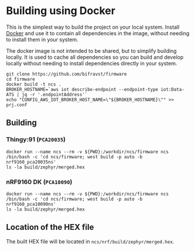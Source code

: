 # Building using Docker

This is the simplest way to build the project on your local system. Install
[Docker](https://www.docker.com/) and use it to contain all dependencies in the
image, without needing to install them in your system.

The docker image is not intended to be shared, but to simplify building locally.
It is used to cache all dependencies so you can build and develop locally
without needing to install dependencies directly in your system.

    git clone https://github.com/bifravst/firmware
    cd firmware
    docker build -t ncs .
    BROKER_HOSTNAME=`aws iot describe-endpoint --endpoint-type iot:Data-ATS | jq -r '.endpointAddress'`
    echo "CONFIG_AWS_IOT_BROKER_HOST_NAME=\"${BROKER_HOSTNAME}\"" >> prj.conf

## Building

### Thingy:91 (`PCA20035`)

    docker run --name ncs --rm -v ${PWD}:/workdir/ncs/firmware ncs /bin/bash -c 'cd ncs/firmware; west build -p auto -b nrf9160_pca20035ns'
    ls -la build/zephyr/merged.hex

### nRF9160 DK (`PCA10090`)

    docker run --name ncs --rm -v ${PWD}:/workdir/ncs/firmware ncs /bin/bash -c 'cd ncs/firmware; west build -p auto -b nrf9160_pca10090ns'
    ls -la build/zephyr/merged.hex

## Location of the HEX file

The built HEX file will be located in `ncs/nrf/build/zephyr/merged.hex`.
